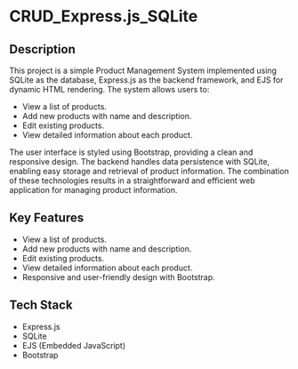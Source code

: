 # CRUD_Express.js_SQLite

## Description

This project is a simple Product Management System implemented using SQLite as the database, Express.js as the backend framework, and EJS for dynamic HTML rendering. The system allows users to:

- View a list of products.
- Add new products with name and description.
- Edit existing products.
- View detailed information about each product.

The user interface is styled using Bootstrap, providing a clean and responsive design. The backend handles data persistence with SQLite, enabling easy storage and retrieval of product information. The combination of these technologies results in a straightforward and efficient web application for managing product information.

## Key Features

- View a list of products.
- Add new products with name and description.
- Edit existing products.
- View detailed information about each product.
- Responsive and user-friendly design with Bootstrap.

## Tech Stack

- Express.js
- SQLite
- EJS (Embedded JavaScript)
- Bootstrap
